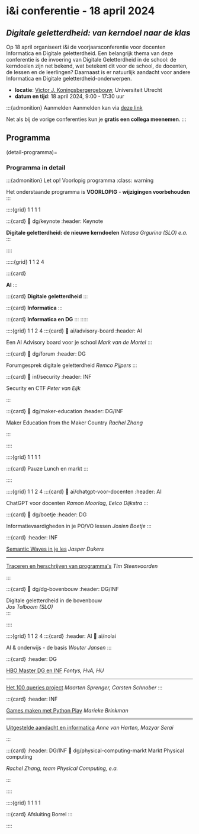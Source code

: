 # i&i conferentie - 18 april 2024

## *Digitale geletterdheid: van kerndoel naar de klas*

Op 18 april organiseert i&i de voorjaarsconferentie voor docenten Informatica en Digitale
geletterdheid. Een belangrijk thema van deze conferentie is de invoering van Digitale
Geletterdheid in de school: de kerndoelen zijn net bekend, wat betekent dit voor de
school, de docenten, de lessen en de leerlingen?
Daarnaast is er natuurlijk aandacht voor andere Informatica en
Digitale geletterdheid-onderwerpen.

* **locatie**: [Victor J. Koningsbergergebouw](https://www.uu.nl/victor-j-koningsbergergebouw),
  Universiteit Utrecht  
* **datum en tijd**: 18 april 2024, 9:00 - 17:30 uur
  
:::{admonition} Aanmelden
Aanmelden kan via [deze link](https://www.smink-registratie.nl/ieni/)

Net als bij de vorige conferenties kun je **gratis een collega meenemen**.
:::

## Programma


(detail-programma)=
### Programma in detail

:::{admonition} Let op! Voorlopig programma
:class: warning

Het onderstaande programma is **VOORLOPIG** - **wijzigingen voorbehouden**
:::

::::{grid} 1 1 1 1

:::{card}
:link: dg/keynote
:header: Keynote

**Digitale geletterdheid: de nieuwe kerndoelen**
*Natasa Grgurina (SLO) e.a.*
:::

::::

:::::{grid} 1 1 2 4


:::{card}

**AI**
:::


:::{card}
**Digitale geletterdheid**
:::

:::{card}
**Informatica**
:::

:::{card}
**Informatica en DG**
:::
:::::

::::{grid} 1 1 2 4
:::{card}
:link: ai/advisory-board
:header: AI

Een AI Advisory board voor je school
*Mark van de Mortel*
:::

:::{card}
:link: dg/forum
:header: DG

Forumgesprek digitale geletterdheid 
*Remco Pijpers*
:::

:::{card}
:link: inf/security
:header: INF

Security en CTF *Peter van Eijk*

:::

:::{card}
:link: dg/maker-education
:header: DG/INF

Maker Education from the Maker Country *Rachel Zhang*

:::


::::

::::{grid} 1 1 1 1

:::{card} Pauze
Lunch en markt
:::

::::

::::{grid} 1 1 2 4
:::{card}
:link: ai/chatgpt-voor-docenten
:header: AI

ChatGPT voor docenten
*Ramon Moorlag, Eelco Dijkstra*
:::

:::{card}
:link: dg/boetje
:header: DG

Informatievaardigheden in je PO/VO lessen
*Josien Boetje*
:::

:::{card}
:header: INF

[Semantic Waves in je les](inf/semantic-wave) *Jasper Dukers*

---

[Traceren en herschrijven van programma's](inf/traceren) *Tim Steenvoorden*

:::

:::{card}
:link: dg/dg-bovenbouw
:header: DG/INF 

Digitale geletterdheid in de bovenbouw  
*Jos Tolboom (SLO)*  
:::


::::

::::{grid} 1 1 2 4
:::{card}
:header: AI
:link: ai/nolai

AI & onderwijs - de basis *Wouter Jansen*
:::

:::{card}
:header: DG

[HBO Master DG en INF](dg/hbo-master) *Fontys, HvA, HU*

---

[Het 100 queries project](dg/honderd-queries)
*Maarten Sprenger, Carsten Schnober*
:::

:::{card}
:header: INF 

[Games maken met Python Play](inf/python-play) *Marieke Brinkman*

---

[Uitgestelde aandacht en informatica](inf/programmeren-en-design)
*Anne van Harten, Mazyar Serai*

:::



:::{card}
:header: DG/INF 
:link: dg/physical-computing-markt
Markt Physical computing

*Rachel Zhang, team Physical Computing, e.a.*

:::


::::



::::{grid} 1 1 1 1

:::{card} Afsluiting
Borrel
:::

::::
